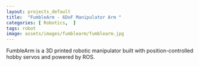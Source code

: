 ```yaml
---
layout: projects_default
title:  "FumbleArm - 6DoF Manipulator Arm "
categories: [ Robotics,  ]
tags: robot
image: assets/images/fumblearm/fumblearm.jpg
---
```

FumbleArm is a 3D printed robotic manipulator built with position-controlled hobby servos and powered by ROS.